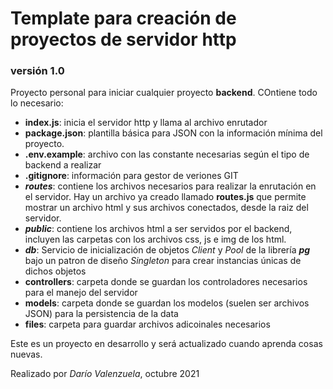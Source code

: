 # Template para creación de proyectos de servidor http
### versión 1.0

Proyecto personal para iniciar cualquier proyecto **backend**.  COntiene todo lo necesario:
 - **index.js**: inicia el servidor http y llama al archivo enrutador
 - **package.json**: plantilla básica para JSON con la información mínima del proyecto.
 - **.env.example**: archivo con las constante necesarias según el tipo de backend a realizar
 - **.gitignore**: información para gestor de veriones GIT
 - ***routes***: contiene los archivos necesarios para realizar la enrutación en el servidor.  Hay un archivo ya creado llamado **routes.js** que permite mostrar un archivo html y sus archivos conectados, desde la raiz del servidor.
 - ***public***: contiene los archivos html a ser servidos por el backend, incluyen las carpetas con los archivos css, js e img de los html.
 - ***db***: Servicio de inicialización de objetos *Client* y *Pool* de la librería ***pg*** bajo un patron de diseño *Singleton* para crear instancias únicas de dichos objetos
 - **controllers**: carpeta donde se guardan los controladores necesarios para el manejo del servidor
 - **models**: carpeta donde se guardan los modelos (suelen ser archivos JSON) para la persistencia de la data
 - **files**: carpeta para guardar archivos adicoinales necesarios


 Este es un proyecto en desarrollo y será actualizado cuando aprenda cosas nuevas.

 Realizado por *Darío Valenzuela*, octubre 2021
